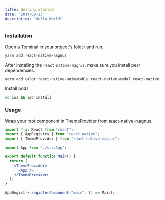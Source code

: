 ```yaml
---
title: Getting started
date: "2019-08-13"
description: "Hello World"
---
```


### Installation

Open a Terminal in your project's folder and run,

```bash
yarn add react-native-magnus
```

After installing the `react-native-magnus`, make sure you install peer dependencies.

```bash
yarn add color react-native-animatable react-native-modal react-native-vector-icons
```

Install pods

```bash
cd ios && pod install
```

### Usage

Wrap your root component in ThemeProvider from react-native-magnus.

```jsx
import * as React from "react";
import { AppRegistry } from "react-native";
import { ThemeProvider } from "react-native-magnus";

import App from "./src/App";

export default function Main() {
  return (
    <ThemeProvider>
      <App />
    </ThemeProvider>
  );
}

AppRegistry.registerComponent("main", () => Main);
```

<br>
